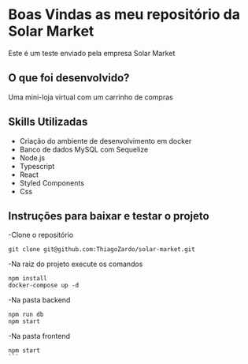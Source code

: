 # Boas Vindas as meu repositório da Solar Market
Este é um teste enviado pela empresa Solar Market

## O que foi desenvolvido?
Uma mini-loja virtual com um carrinho de compras

## Skills Utilizadas
 - Criação do ambiente de desenvolvimento em docker
 - Banco de dados MySQL com Sequelize
 - Node.js
 - Typescript
 - React
 - Styled Components
 - Css

## Instruções para baixar e testar o projeto

 -Clone o repositório
```
git clone git@github.com:ThiagoZardo/solar-market.git
```

 -Na raiz do projeto execute os comandos
```
npm install
docker-compose up -d
```

 -Na pasta backend
```
npm run db
npm start
```

 -Na pasta frontend
````
npm start
```
